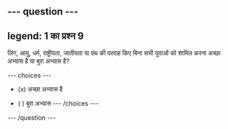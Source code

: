 --- question ---
---
legend: 1 का प्रश्न 9
---

लिंग, आयु, धर्म, राष्ट्रीयता, जातीयता या पंथ की परवाह किए बिना सभी युवाओं को शामिल करना अच्छा अभ्यास है या बुरा अभ्यास है?

--- choices ---
- (x) अच्छा अभ्यास है

- ( ) बुरा अभ्यास --- /choices ---

--- /question ---

